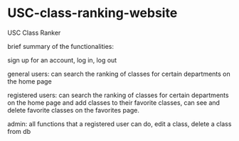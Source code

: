 # USC-class-ranking-website
USC Class Ranker

brief summary of the functionalities:


sign up for an account, log in, log out

general users: can search the ranking of classes for certain departments on the home page

registered users: can search the ranking of classes for certain departments on the home page and add classes to their favorite classes, can see and delete favorite classes on the favorites page.

admin: all functions that a registered user can do, edit a class, delete a class from db
